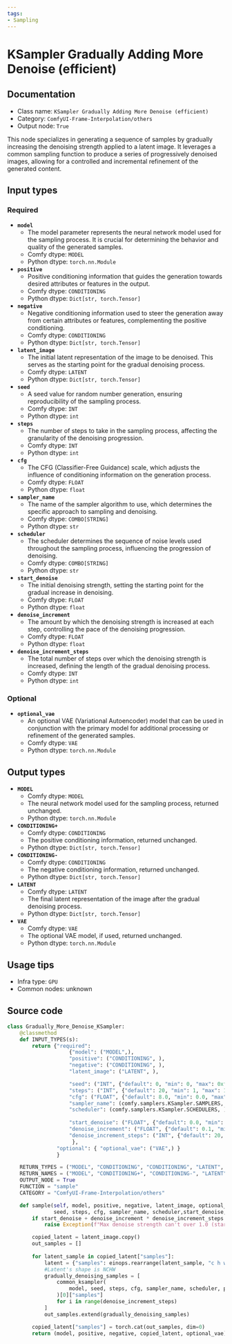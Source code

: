 ```yaml
---
tags:
- Sampling
---
```


# KSampler Gradually Adding More Denoise (efficient)
## Documentation
- Class name: `KSampler Gradually Adding More Denoise (efficient)`
- Category: `ComfyUI-Frame-Interpolation/others`
- Output node: `True`

This node specializes in generating a sequence of samples by gradually increasing the denoising strength applied to a latent image. It leverages a common sampling function to produce a series of progressively denoised images, allowing for a controlled and incremental refinement of the generated content.
## Input types
### Required
- **`model`**
    - The model parameter represents the neural network model used for the sampling process. It is crucial for determining the behavior and quality of the generated samples.
    - Comfy dtype: `MODEL`
    - Python dtype: `torch.nn.Module`
- **`positive`**
    - Positive conditioning information that guides the generation towards desired attributes or features in the output.
    - Comfy dtype: `CONDITIONING`
    - Python dtype: `Dict[str, torch.Tensor]`
- **`negative`**
    - Negative conditioning information used to steer the generation away from certain attributes or features, complementing the positive conditioning.
    - Comfy dtype: `CONDITIONING`
    - Python dtype: `Dict[str, torch.Tensor]`
- **`latent_image`**
    - The initial latent representation of the image to be denoised. This serves as the starting point for the gradual denoising process.
    - Comfy dtype: `LATENT`
    - Python dtype: `Dict[str, torch.Tensor]`
- **`seed`**
    - A seed value for random number generation, ensuring reproducibility of the sampling process.
    - Comfy dtype: `INT`
    - Python dtype: `int`
- **`steps`**
    - The number of steps to take in the sampling process, affecting the granularity of the denoising progression.
    - Comfy dtype: `INT`
    - Python dtype: `int`
- **`cfg`**
    - The CFG (Classifier-Free Guidance) scale, which adjusts the influence of conditioning information on the generation process.
    - Comfy dtype: `FLOAT`
    - Python dtype: `float`
- **`sampler_name`**
    - The name of the sampler algorithm to use, which determines the specific approach to sampling and denoising.
    - Comfy dtype: `COMBO[STRING]`
    - Python dtype: `str`
- **`scheduler`**
    - The scheduler determines the sequence of noise levels used throughout the sampling process, influencing the progression of denoising.
    - Comfy dtype: `COMBO[STRING]`
    - Python dtype: `str`
- **`start_denoise`**
    - The initial denoising strength, setting the starting point for the gradual increase in denoising.
    - Comfy dtype: `FLOAT`
    - Python dtype: `float`
- **`denoise_increment`**
    - The amount by which the denoising strength is increased at each step, controlling the pace of the denoising progression.
    - Comfy dtype: `FLOAT`
    - Python dtype: `float`
- **`denoise_increment_steps`**
    - The total number of steps over which the denoising strength is increased, defining the length of the gradual denoising process.
    - Comfy dtype: `INT`
    - Python dtype: `int`
### Optional
- **`optional_vae`**
    - An optional VAE (Variational Autoencoder) model that can be used in conjunction with the primary model for additional processing or refinement of the generated samples.
    - Comfy dtype: `VAE`
    - Python dtype: `torch.nn.Module`
## Output types
- **`MODEL`**
    - Comfy dtype: `MODEL`
    - The neural network model used for the sampling process, returned unchanged.
    - Python dtype: `torch.nn.Module`
- **`CONDITIONING+`**
    - Comfy dtype: `CONDITIONING`
    - The positive conditioning information, returned unchanged.
    - Python dtype: `Dict[str, torch.Tensor]`
- **`CONDITIONING-`**
    - Comfy dtype: `CONDITIONING`
    - The negative conditioning information, returned unchanged.
    - Python dtype: `Dict[str, torch.Tensor]`
- **`LATENT`**
    - Comfy dtype: `LATENT`
    - The final latent representation of the image after the gradual denoising process.
    - Python dtype: `Dict[str, torch.Tensor]`
- **`VAE`**
    - Comfy dtype: `VAE`
    - The optional VAE model, if used, returned unchanged.
    - Python dtype: `torch.nn.Module`
## Usage tips
- Infra type: `GPU`
- Common nodes: unknown


## Source code
```python
class Gradually_More_Denoise_KSampler:
    @classmethod
    def INPUT_TYPES(s):
        return {"required":
                    {"model": ("MODEL",),
                    "positive": ("CONDITIONING", ),
                    "negative": ("CONDITIONING", ),
                    "latent_image": ("LATENT", ),

                    "seed": ("INT", {"default": 0, "min": 0, "max": 0xffffffffffffffff}),
                    "steps": ("INT", {"default": 20, "min": 1, "max": 10000}),
                    "cfg": ("FLOAT", {"default": 8.0, "min": 0.0, "max": 100.0}),
                    "sampler_name": (comfy.samplers.KSampler.SAMPLERS, ),
                    "scheduler": (comfy.samplers.KSampler.SCHEDULERS, ),
                    
                    "start_denoise": ("FLOAT", {"default": 0.0, "min": 0.0, "max": 1.0, "step": 0.01}),
                    "denoise_increment": ("FLOAT", {"default": 0.1, "min": 0.0, "max": 1.0, "step": 0.1}),
                    "denoise_increment_steps": ("INT", {"default": 20, "min": 1, "max": 10000})
                     },
                "optional": { "optional_vae": ("VAE",) }
                }

    RETURN_TYPES = ("MODEL", "CONDITIONING", "CONDITIONING", "LATENT", "VAE", )
    RETURN_NAMES = ("MODEL", "CONDITIONING+", "CONDITIONING-", "LATENT", "VAE", )
    OUTPUT_NODE = True
    FUNCTION = "sample"
    CATEGORY = "ComfyUI-Frame-Interpolation/others"

    def sample(self, model, positive, negative, latent_image, optional_vae, 
               seed, steps, cfg, sampler_name, scheduler,start_denoise, denoise_increment, denoise_increment_steps):
        if start_denoise + denoise_increment * denoise_increment_steps > 1.0:
            raise Exception(f"Max denoise strength can't over 1.0 (start_denoise={start_denoise}, denoise_increment={denoise_increment}, denoise_increment_steps={denoise_increment_steps}")

        copied_latent = latent_image.copy()
        out_samples = []
        
        for latent_sample in copied_latent["samples"]:
            latent = {"samples": einops.rearrange(latent_sample, "c h w -> 1 c h w")}
            #Latent's shape is NCHW
            gradually_denoising_samples = [
                common_ksampler(
                    model, seed, steps, cfg, sampler_name, scheduler, positive, negative, latent, denoise=start_denoise + denoise_increment * i
                )[0]["samples"]
                for i in range(denoise_increment_steps)
            ]
            out_samples.extend(gradually_denoising_samples)

        copied_latent["samples"] = torch.cat(out_samples, dim=0)
        return (model, positive, negative, copied_latent, optional_vae)

```
